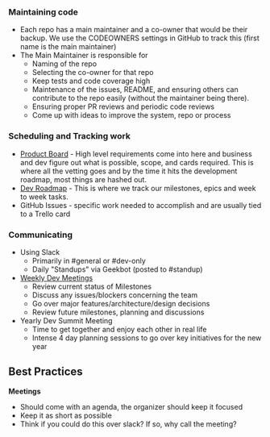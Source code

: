 ### Maintaining code

- Each repo has a main maintainer and a co-owner that would be their backup. We use the CODEOWNERS settings in GitHub to track this (first name is the main maintainer)
- The Main Maintainer is responsible for
  - Naming of the repo
  - Selecting the co-owner for that repo
  - Keep tests and code coverage high
  - Maintenance of the issues, README, and ensuring others can contribute to the repo easily (without the maintainer being there).
  - Ensuring proper PR reviews and periodic code reviews
  - Come up with ideas to improve the system, repo or process

### Scheduling and Tracking work

- [Product Board](https://trello.com/b/T7yFfpa5/str8line) - High level requirements come into here and business and dev figure out what is possible, scope, and cards required. This is where all the vetting goes and by the time it hits the development roadmap, most things are hashed out.
- [Dev Roadmap](https://trello.com/b/zII4Skeh/dev-roadmap) - This is where we track our milestones, epics and week to week tasks.
- GitHub Issues - specific work needed to accomplish and are usually tied to a Trello card

### Communicating

- Using Slack
  - Primarily in #general or #dev-only
  - Daily "Standups" via Geekbot (posted to #standup)
- [Weekly Dev Meetings](https://trello.com/c/FusrcpED/681-something-i-learned-this-week-good-or-bad)
  - Review current status of Milestones
  - Discuss any issues/blockers concerning the team
  - Go over major features/architecture/design decisions
  - Review future milestones, planning and discussions
- Yearly Dev Summit Meeting
  - Time to get together and enjoy each other in real life
  - Intense 4 day planning sessions to go over key initiatives for the new year

## Best Practices

**Meetings**

- Should come with an agenda, the organizer should keep it focused
- Keep it as short as possible
- Think if you could do this over slack? If so, why call the meeting?
